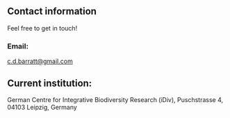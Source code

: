 ## Contact information
Feel free to get in touch!

### Email: 
c.d.barratt@gmail.com

## Current institution: 
German Centre for Integrative Biodiversity Research (iDiv),
Puschstrasse 4,
04103 Leipzig,
Germany


